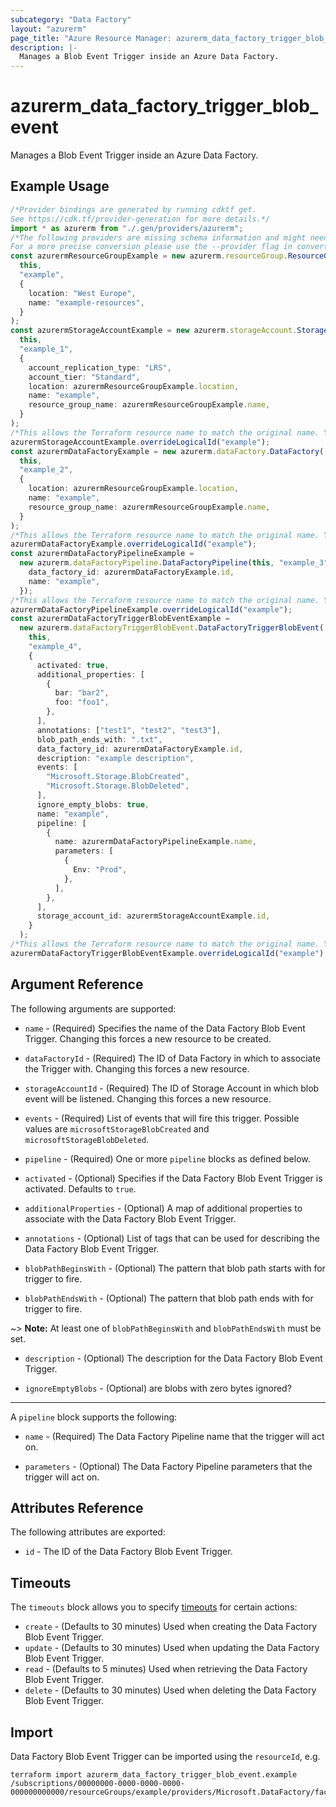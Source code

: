 ```yaml
---
subcategory: "Data Factory"
layout: "azurerm"
page_title: "Azure Resource Manager: azurerm_data_factory_trigger_blob_event"
description: |-
  Manages a Blob Event Trigger inside an Azure Data Factory.
---
```


# azurerm\_data\_factory\_trigger\_blob\_event

Manages a Blob Event Trigger inside an Azure Data Factory.

## Example Usage

```typescript
/*Provider bindings are generated by running cdktf get.
See https://cdk.tf/provider-generation for more details.*/
import * as azurerm from "./.gen/providers/azurerm";
/*The following providers are missing schema information and might need manual adjustments to synthesize correctly: azurerm.
For a more precise conversion please use the --provider flag in convert.*/
const azurermResourceGroupExample = new azurerm.resourceGroup.ResourceGroup(
  this,
  "example",
  {
    location: "West Europe",
    name: "example-resources",
  }
);
const azurermStorageAccountExample = new azurerm.storageAccount.StorageAccount(
  this,
  "example_1",
  {
    account_replication_type: "LRS",
    account_tier: "Standard",
    location: azurermResourceGroupExample.location,
    name: "example",
    resource_group_name: azurermResourceGroupExample.name,
  }
);
/*This allows the Terraform resource name to match the original name. You can remove the call if you don't need them to match.*/
azurermStorageAccountExample.overrideLogicalId("example");
const azurermDataFactoryExample = new azurerm.dataFactory.DataFactory(
  this,
  "example_2",
  {
    location: azurermResourceGroupExample.location,
    name: "example",
    resource_group_name: azurermResourceGroupExample.name,
  }
);
/*This allows the Terraform resource name to match the original name. You can remove the call if you don't need them to match.*/
azurermDataFactoryExample.overrideLogicalId("example");
const azurermDataFactoryPipelineExample =
  new azurerm.dataFactoryPipeline.DataFactoryPipeline(this, "example_3", {
    data_factory_id: azurermDataFactoryExample.id,
    name: "example",
  });
/*This allows the Terraform resource name to match the original name. You can remove the call if you don't need them to match.*/
azurermDataFactoryPipelineExample.overrideLogicalId("example");
const azurermDataFactoryTriggerBlobEventExample =
  new azurerm.dataFactoryTriggerBlobEvent.DataFactoryTriggerBlobEvent(
    this,
    "example_4",
    {
      activated: true,
      additional_properties: [
        {
          bar: "bar2",
          foo: "foo1",
        },
      ],
      annotations: ["test1", "test2", "test3"],
      blob_path_ends_with: ".txt",
      data_factory_id: azurermDataFactoryExample.id,
      description: "example description",
      events: [
        "Microsoft.Storage.BlobCreated",
        "Microsoft.Storage.BlobDeleted",
      ],
      ignore_empty_blobs: true,
      name: "example",
      pipeline: [
        {
          name: azurermDataFactoryPipelineExample.name,
          parameters: [
            {
              Env: "Prod",
            },
          ],
        },
      ],
      storage_account_id: azurermStorageAccountExample.id,
    }
  );
/*This allows the Terraform resource name to match the original name. You can remove the call if you don't need them to match.*/
azurermDataFactoryTriggerBlobEventExample.overrideLogicalId("example");

```

## Argument Reference

The following arguments are supported:

*   `name` - (Required) Specifies the name of the Data Factory Blob Event Trigger. Changing this forces a new resource to be created.

*   `dataFactoryId` - (Required) The ID of Data Factory in which to associate the Trigger with. Changing this forces a new resource.

*   `storageAccountId` - (Required) The ID of Storage Account in which blob event will be listened. Changing this forces a new resource.

*   `events` - (Required) List of events that will fire this trigger. Possible values are `microsoftStorageBlobCreated` and `microsoftStorageBlobDeleted`.

*   `pipeline` - (Required) One or more `pipeline` blocks as defined below.

*   `activated` - (Optional) Specifies if the Data Factory Blob Event Trigger is activated. Defaults to `true`.

*   `additionalProperties` - (Optional) A map of additional properties to associate with the Data Factory Blob Event Trigger.

*   `annotations` - (Optional) List of tags that can be used for describing the Data Factory Blob Event Trigger.

*   `blobPathBeginsWith` - (Optional) The pattern that blob path starts with for trigger to fire.

*   `blobPathEndsWith` - (Optional) The pattern that blob path ends with for trigger to fire.

\~> **Note:** At least one of `blobPathBeginsWith` and `blobPathEndsWith` must be set.

*   `description` - (Optional) The description for the Data Factory Blob Event Trigger.

*   `ignoreEmptyBlobs` - (Optional) are blobs with zero bytes ignored?

***

A `pipeline` block supports the following:

*   `name` - (Required) The Data Factory Pipeline name that the trigger will act on.

*   `parameters` - (Optional) The Data Factory Pipeline parameters that the trigger will act on.

## Attributes Reference

The following attributes are exported:

* `id` - The ID of the Data Factory Blob Event Trigger.

## Timeouts

The `timeouts` block allows you to specify [timeouts](https://www.terraform.io/language/resources/syntax#operation-timeouts) for certain actions:

* `create` - (Defaults to 30 minutes) Used when creating the Data Factory Blob Event Trigger.
* `update` - (Defaults to 30 minutes) Used when updating the Data Factory Blob Event Trigger.
* `read` - (Defaults to 5 minutes) Used when retrieving the Data Factory Blob Event Trigger.
* `delete` - (Defaults to 30 minutes) Used when deleting the Data Factory Blob Event Trigger.

## Import

Data Factory Blob Event Trigger can be imported using the `resourceId`, e.g.

```shell
terraform import azurerm_data_factory_trigger_blob_event.example /subscriptions/00000000-0000-0000-0000-000000000000/resourceGroups/example/providers/Microsoft.DataFactory/factories/example/triggers/example
```

